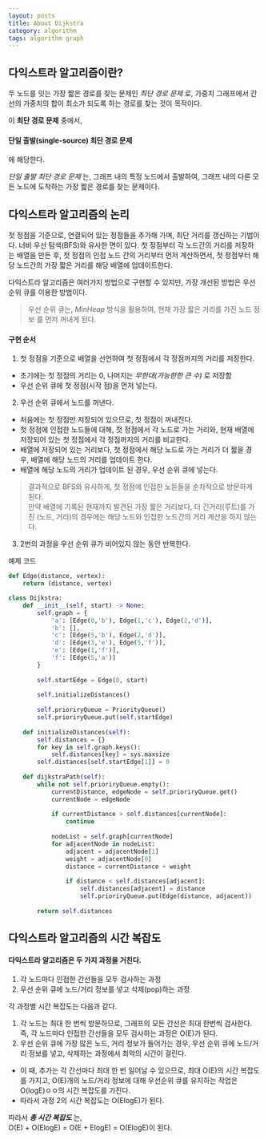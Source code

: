 ```yaml
---
layout: posts
title: About Dijkstra
category: algorithm
tags: algorithm graph
---
```


## 다익스트라 알고리즘이란?  
두 노드를 잇는 가장 짧은 경로를 찾는 문제인 _최단 경로 문제_ 로, 
가중치 그래프에서 간선의 가중치의 합이 최소가 되도록 하는 경로를 찾는 것이 목적이다.  

이 __최단 경로 문제__ 중에서,  
#### 단일 출발(single-source) 최단 경로 문제  
에 해당한다.  

_단일 출발 최단 경로 문제_ 는, 그래프 내의 특정 노드에서 출발하여, 
그래프 내의 다른 모든 노드에 도착하는 가장 짧은 경로를 찾는 문제이다.  

## 다익스트라 알고리즘의 논리  
첫 정점을 기준으로, 연결되어 있는 정점들을 추가해 가며, 최단 거리를 갱신하는 기법이다. 너비 우선 탐색(BFS)와 유사한 면이 있다. 첫 정점부터 각 노드간의 거리를 저장하는 배열을 만든 후, 첫 정점의 인접 노드 간의 거리부터 먼저 계산하면서, 첫 정점부터 해당 노드간의 가장 짧은 거리를 해당 배열에 업데이트한다.  

다익스트라 알고리즘은 여러가지 방법으로 구현할 수 있지만, 가장 개선된 방법은 
우선 순위 큐를 이용한 방법이다.  

>우선 순위 큐는, _MinHeap_ 방식을 활용하여, 현재 가장 짧은 거리를 가진 노드 정보
를 먼저 꺼내게 된다.  

#### 구현 순서  
1. 첫 정점을 기준으로 배열을 선언하여 첫 정점에서 각 정점까지의 거리를 저장한다.  
- 초기에는 첫 정점의 거리는 0, 나머지는 _무한대(가능한한 큰 수)_ 로 저장함  
- 우선 순위 큐에 첫 정점(시작 점)을 먼저 넣는다.  

2. 우선 순위 큐에서 노드를 꺼낸다.  
- 처음에는 첫 정점만 저장되어 있으므로, 첫 정점이 꺼내진다.  
- 첫 정점에 인접한 노드들에 대해, 첫 정점에서 각 노드로 가는 거리와, 현재 배열에 
저장되어 있는 첫 정점에서 각 정점까지의 거리를 비교한다.  
- 배열에 저장되어 있는 거리보다, 첫 정점에서 해당 노드로 가는 거리가 더 짧을 경우, 배열에 해당 노드의 거리를 업데이트 한다.  
- 배열에 해당 노드의 거리가 업데이트 된 경우, 우선 순위 큐에 넣는다.
> 결과적으로 BFS와 유사하게, 첫 정점에 인접한 노듣들을 순차적으로 방문하게 된다.  
만약 배열에 기록된 현재까지 발견된 가장 짧은 거리보다, 더 긴거리(루트)를 가진 (노드, 거리)의 경우에는 해당 노드와 인접한 노드간의 거리 계산을 하지 않는다.  

3. 2번의 과정을 우선 순위 큐가 비어있지 않는 동안 반복한다.  

예제 코드  
```python
def Edge(distance, vertex):
    return (distance, vertex)

class Dijkstra:
    def __init__(self, start) -> None:
        self.graph = {
            'a': [Edge(8,'b'), Edge(1,'c'), Edge(2,'d')],
            'b': [],
            'c': [Edge(5,'b'), Edge(2,'d')],
            'd': [Edge(3,'e'), Edge(5,'f')],
            'e': [Edge(1,'f')],
            'f': [Edge(5,'a')]
        }
        
        self.startEdge = Edge(0, start)
        
        self.initializeDistances()
        
        self.prioriryQueue = PriorityQueue()
        self.prioriryQueue.put(self.startEdge)
    
    def initializeDistances(self):
        self.distances = {}
        for key in self.graph.keys():
            self.distances[key] = sys.maxsize
        self.distances[self.startEdge[1]] = 0
        
    def dijkstraPath(self):
        while not self.prioriryQueue.empty():
            currentDistance, edgeNode = self.prioriryQueue.get()
            currentNode = edgeNode
            
            if currentDistance > self.distances[currentNode]:
                continue
            
            nodeList = self.graph[currentNode]
            for adjacentNode in nodeList:
                adjacent = adjacentNode[1]
                weight = adjacentNode[0]
                distance = currentDistance + weight
                
                if distance < self.distances[adjacent]:
                    self.distances[adjacent] = distance
                    self.prioriryQueue.put(Edge(distance, adjacent))
        
        return self.distances
```  

## 다익스트라 알고리즘의 시간 복잡도  
#### 다익스트라 알고리즘은 두 가지 과정을 거친다.  
1. 각 노드마다 인접한 간선들을 모두 검사하는 과정  
2. 우선 순위 큐에 노드/거리 정보를 넣고 삭제(pop)하는 과정  

각 과정별 시간 복잡도는 다음과 같다.  
1. 각 노드는 최대 한 번씩 방문하므로, 그래프의 모든 간선은 최대 한번씩 검사한다.
즉, 각 노드마다 인접한 간선들을 모두 검사하는 과정은 O(E)가 된다.  
2. 우선 순위 큐에 가장 많은 노드, 거리 정보가 들어가는 경우, 우선 순위 큐에 노드/거리 정보를 넣고, 삭제하는 과정에서 최악의 시간이 걸린다.  
- 이 때, 추가는 각 간선마다 최대 한 번 일어날 수 있으므로, 최대 O(E)의 시간 복잡도를 가지고, O(E)개의 노드/거리 정보에 대해 우선순위 큐를 유지하는 작업은 O(logE)ㅇㅇ의 시간 복잡도를 가진다.  
- 따라서 과정 2의 시간 복잡도는 O(ElogE)가 된다.  

따라서 ___총 시간 복잡도___ 는,  
O(E) + O(ElogE) = O(E + ElogE) = O(ElogE)이 된다.  
